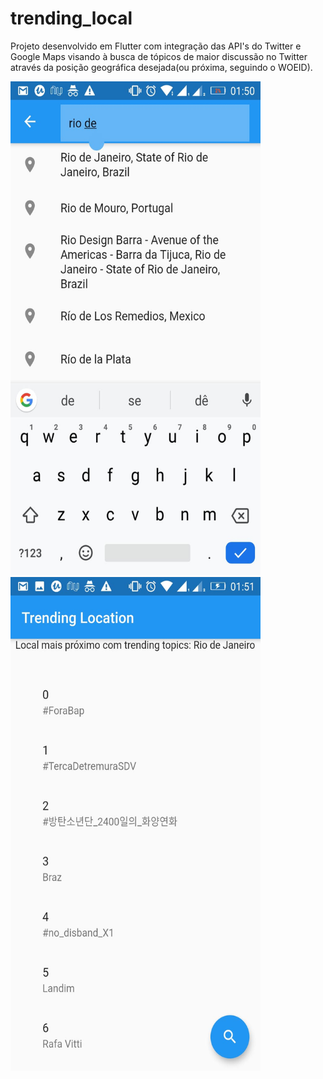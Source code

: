 # trending_local

Projeto desenvolvido em Flutter com integração das API's do Twitter e Google Maps visando à busca de tópicos de maior discussão no Twitter através da posição geográfica desejada(ou próxima, seguindo o WOEID).



<img src="https://github.com/thiagomotax/Trending_Location/blob/master/image1.jpg" width="400" height="790">
<img src="https://github.com/thiagomotax/Trending_Location/blob/master/image2.jpg" width="400" height="790">
